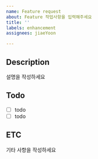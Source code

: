 ```yaml
---
name: Feature request
about: Feature 작업사항을 입력해주세요
title: ''
labels: enhancement
assignees: jiaeYoon

---
```


## Description
설명을 작성하세요

## Todo
- [ ] todo
- [ ] todo

## ETC
기타 사항을 작성하세요
